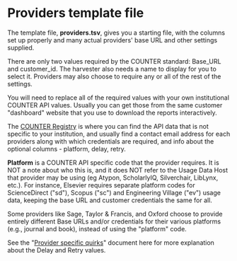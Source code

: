 # Providers template file

The template file, **providers.tsv**, gives you a starting file, with the columns set up properly and many actual providers' base URL and other settings supplied.

There are only two values required by the COUNTER standard: Base_URL and customer_id.  The harvester also needs a name to display for you to select it. Providers may also choose to require any or all of the rest of the settings.

You will need to replace all of the required values with your own institutional COUNTER API values.  Usually you can get those from the same customer "dashboard" website that you use to download the reports interactively.

  The [COUNTER Registry](https://registry.countermetrics.org/) is where you can find the API data that is not specific to your institution, and usually find a contact email address for each providers along with which credentials are required, and info about the optional columns - platform, delay, retry.

  **Platform** is a COUNTER API specific code that the provider requires. It is NOT a note about who this is, and it does NOT refer to the Usage Data Host that provider may be using (eg Atypon, ScholarlyIQ, Silverchair, LibLynx, etc.). 
  For instance, Elsevier requires separate platform codes for ScienceDirect ("sd"), Scopus ("sc") and Engineering Village ("ev") usage data, keeping the base URL and customer credentials the same for all.

   Some providers like Sage, Taylor & Francis, and Oxford choose to provide entirely different Base URLs and/or credentials for their various platforms (e.g., journal and book), instead of using the "platform" code. 

  See the "[Provider specific quirks](provider_specific_notes.md)" document here for more explanation about the Delay and Retry values.


